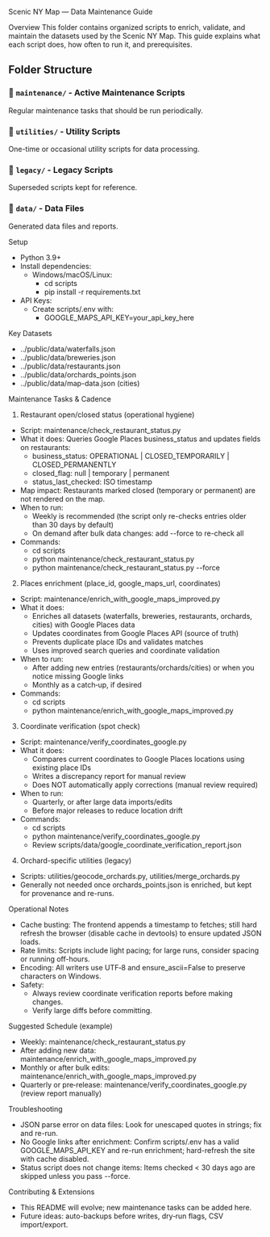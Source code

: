 Scenic NY Map — Data Maintenance Guide

Overview
This folder contains organized scripts to enrich, validate, and maintain the datasets used by the Scenic NY Map. This guide explains what each script does, how often to run it, and prerequisites.

## Folder Structure

### 📁 `maintenance/` - Active Maintenance Scripts
Regular maintenance tasks that should be run periodically.

### 📁 `utilities/` - Utility Scripts  
One-time or occasional utility scripts for data processing.

### 📁 `legacy/` - Legacy Scripts
Superseded scripts kept for reference.

### 📁 `data/` - Data Files
Generated data files and reports.

Setup
- Python 3.9+
- Install dependencies:
  - Windows/macOS/Linux:
    - cd scripts
    - pip install -r requirements.txt
- API Keys:
  - Create scripts/.env with:
    - GOOGLE_MAPS_API_KEY=your_api_key_here

Key Datasets
- ../public/data/waterfalls.json
- ../public/data/breweries.json
- ../public/data/restaurants.json
- ../public/data/orchards_points.json
- ../public/data/map-data.json (cities)

Maintenance Tasks & Cadence

1) Restaurant open/closed status (operational hygiene)
- Script: maintenance/check_restaurant_status.py
- What it does: Queries Google Places business_status and updates fields on restaurants:
  - business_status: OPERATIONAL | CLOSED_TEMPORARILY | CLOSED_PERMANENTLY
  - closed_flag: null | temporary | permanent
  - status_last_checked: ISO timestamp
- Map impact: Restaurants marked closed (temporary or permanent) are not rendered on the map.
- When to run:
  - Weekly is recommended (the script only re-checks entries older than 30 days by default)
  - On demand after bulk data changes: add --force to re-check all
- Commands:
  - cd scripts
  - python maintenance/check_restaurant_status.py
  - python maintenance/check_restaurant_status.py --force

2) Places enrichment (place_id, google_maps_url, coordinates)
- Script: maintenance/enrich_with_google_maps_improved.py
- What it does:
  - Enriches all datasets (waterfalls, breweries, restaurants, orchards, cities) with Google Places data
  - Updates coordinates from Google Places API (source of truth)
  - Prevents duplicate place IDs and validates matches
  - Uses improved search queries and coordinate validation
- When to run:
  - After adding new entries (restaurants/orchards/cities) or when you notice missing Google links
  - Monthly as a catch‑up, if desired
- Commands:
  - cd scripts
  - python maintenance/enrich_with_google_maps_improved.py

3) Coordinate verification (spot check)
- Script: maintenance/verify_coordinates_google.py
- What it does:
  - Compares current coordinates to Google Places locations using existing place IDs
  - Writes a discrepancy report for manual review
  - Does NOT automatically apply corrections (manual review required)
- When to run:
  - Quarterly, or after large data imports/edits
  - Before major releases to reduce location drift
- Commands:
  - cd scripts
  - python maintenance/verify_coordinates_google.py
  - Review scripts/data/google_coordinate_verification_report.json

4) Orchard-specific utilities (legacy)
- Scripts: utilities/geocode_orchards.py, utilities/merge_orchards.py
- Generally not needed once orchards_points.json is enriched, but kept for provenance and re-runs.

Operational Notes
- Cache busting: The frontend appends a timestamp to fetches; still hard refresh the browser (disable cache in devtools) to ensure updated JSON loads.
- Rate limits: Scripts include light pacing; for large runs, consider spacing or running off-hours.
- Encoding: All writers use UTF‑8 and ensure_ascii=False to preserve characters on Windows.
- Safety:
  - Always review coordinate verification reports before making changes.
  - Verify large diffs before committing.

Suggested Schedule (example)
- Weekly: maintenance/check_restaurant_status.py
- After adding new data: maintenance/enrich_with_google_maps_improved.py
- Monthly or after bulk edits: maintenance/enrich_with_google_maps_improved.py
- Quarterly or pre‑release: maintenance/verify_coordinates_google.py (review report manually)

Troubleshooting
- JSON parse error on data files: Look for unescaped quotes in strings; fix and re-run.
- No Google links after enrichment: Confirm scripts/.env has a valid GOOGLE_MAPS_API_KEY and re-run enrichment; hard-refresh the site with cache disabled.
- Status script does not change items: Items checked < 30 days ago are skipped unless you pass --force.

Contributing & Extensions
- This README will evolve; new maintenance tasks can be added here.
- Future ideas: auto-backups before writes, dry‑run flags, CSV import/export.



